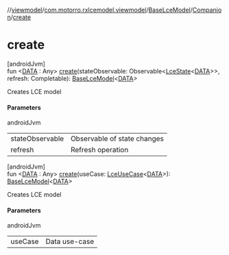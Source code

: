 //[viewmodel](../../../../index.md)/[com.motorro.rxlcemodel.viewmodel](../../index.md)/[BaseLceModel](../index.md)/[Companion](index.md)/[create](create.md)

# create

[androidJvm]\
fun &lt;[DATA](create.md) : Any&gt; [create](create.md)(stateObservable: Observable&lt;[LceState](../../../../../lce/lce/com.motorro.rxlcemodel.lce/-lce-state/index.md)&lt;[DATA](create.md)&gt;&gt;, refresh: Completable): [BaseLceModel](../index.md)&lt;[DATA](create.md)&gt;

Creates LCE model

#### Parameters

androidJvm

| | |
|---|---|
| stateObservable | Observable of state changes |
| refresh | Refresh operation |

[androidJvm]\
fun &lt;[DATA](create.md) : Any&gt; [create](create.md)(useCase: [LceUseCase](../../../../../rx/rx/com.motorro.rxlcemodel.rx/-lce-use-case/index.md)&lt;[DATA](create.md)&gt;): [BaseLceModel](../index.md)&lt;[DATA](create.md)&gt;

Creates LCE model

#### Parameters

androidJvm

| | |
|---|---|
| useCase | Data use-case |
